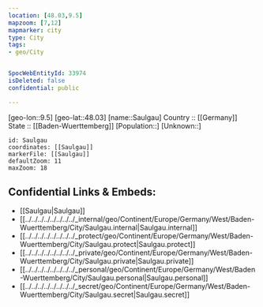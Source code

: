 ```yaml
---
location: [48.03,9.5] 
mapzoom: [7,12] 
mapmarker: city 
type: City
tags:
- geo/City


SpocWebEntityId: 33974
isDeleted: false
confidential: public

---
```

[geo-lon::9.5] 
[geo-lat::48.03] 
[name::Saulgau] 
Country :: [[Germany]]  
State :: [[Baden-Wuerttemberg]] 
[Population::] 
[Unknown::] 


```leaflet
id: Saulgau
coordinates: [[Saulgau]] 
markerFile: [[Saulgau]] 
defaultZoom: 11 
maxZoom: 18
```


## Confidential Links & Embeds: 
- [[Saulgau|Saulgau]]  
- [[../../../../../../../../_internal/geo/Continent/Europe/Germany/West/Baden-Wuerttemberg/City/Saulgau.internal|Saulgau.internal]] 
- [[../../../../../../../../_protect/geo/Continent/Europe/Germany/West/Baden-Wuerttemberg/City/Saulgau.protect|Saulgau.protect]] 
- [[../../../../../../../../_private/geo/Continent/Europe/Germany/West/Baden-Wuerttemberg/City/Saulgau.private|Saulgau.private]] 
- [[../../../../../../../../_personal/geo/Continent/Europe/Germany/West/Baden-Wuerttemberg/City/Saulgau.personal|Saulgau.personal]] 
- [[../../../../../../../../_secret/geo/Continent/Europe/Germany/West/Baden-Wuerttemberg/City/Saulgau.secret|Saulgau.secret]] 
